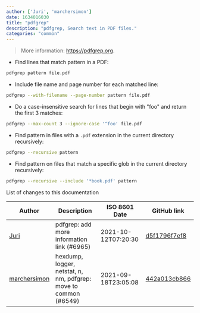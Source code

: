 ```yaml
---
author: ['Juri', 'marchersimon']
date: 1634016030
title: "pdfgrep"
description: "pdfgrep, Search text in PDF files."
categories: "common"
---
```

> More information: <https://pdfgrep.org>.

- Find lines that match pattern in a PDF:

```bash
pdfgrep pattern file.pdf
```

- Include file name and page number for each matched line:

```bash
pdfgrep --with-filename --page-number pattern file.pdf
```

- Do a case-insensitive search for lines that begin with "foo" and return the first 3 matches:

```bash
pdfgrep --max-count 3 --ignore-case '^foo' file.pdf
```

- Find pattern in files with a `.pdf` extension in the current directory recursively:

```bash
pdfgrep --recursive pattern
```

- Find pattern on files that match a specific glob in the current directory recursively:

```bash
pdfgrep --recursive --include '*book.pdf' pattern
```
List of changes to this documentation


Author | Description | ISO 8601 Date | GitHub link
------|-----|-----|-----
[Juri](mailto:juri.dispan@posteo.net) | pdfgrep: add more information link (#6965) | 2021-10-12T07:20:30 | [d5f1796f7ef8](https://github.com/tldr-pages/tldr/commit/d5f1796f7ef8cd1ec2b6df3714675bf251b71a0d)
[marchersimon](mailto:50295997+marchersimon@users.noreply.github.com) | hexdump, logger, netstat, n, nm, pdfgrep: move to common (#6549) | 2021-09-18T23:05:08 | [442a013cb866](https://github.com/tldr-pages/tldr/commit/442a013cb86602dfb50e4beb8bd2f66dc97e117d)


